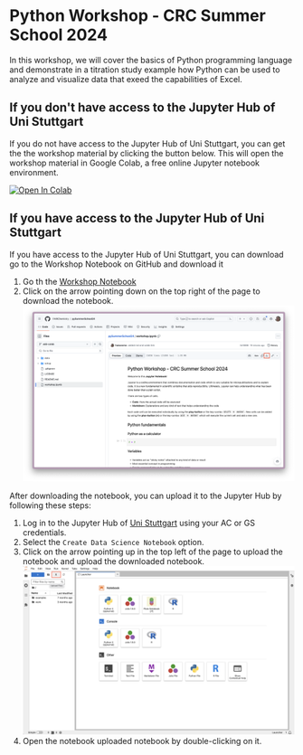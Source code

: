 # Python Workshop - CRC Summer School 2024

In this workshop, we will cover the basics of Python programming language and demonstrate in a titration study example how Python can be used to analyze and visualize data that exeed the capabilities of Excel.

## If you don't have access to the Jupyter Hub of Uni Stuttgart
If you do not have access to the Jupyter Hub of Uni Stuttgart, you can get the the workshop material by clicking the button below. This will open the workshop material in Google Colab, a free online Jupyter notebook environment.  

<a target="_blank" href="https://colab.research.google.com/github/FAIRChemistry/pySummerSchool24/blob/main/workshop.ipynb">
  <img src="https://colab.research.google.com/assets/colab-badge.svg" alt="Open In Colab"/>
</a>

## If you have access to the Jupyter Hub of Uni Stuttgart
If you have access to the Jupyter Hub of Uni Stuttgart, you can download go to the Workshop Notebook on GitHub and download it

1. Go th the [Workshop Notebook](https://github.com/FAIRChemistry/pySummerSchool24/blob/add-colab/workshop.ipynb)
2. Click on the arrow pointing down on the top right of the page to download the notebook.
![Download Notebook](./figs/github-download.png)

After downloading the notebook, you can upload it to the Jupyter Hub by following these steps:

1. Log in to the Jupyter Hub of [Uni Stuttgart](https://jupyterhub.tik.uni-stuttgart.de/) using your AC or GS credentials.
2. Select the `Create Data Science Notebook` option.
3. Click on the arrow pointing up in the top left of the page to upload the notebook and upload the downloaded notebook.
![Upload Notebook](./figs/jupyter-home.png)
4. Open the notebook uploaded notebook by double-clicking on it.